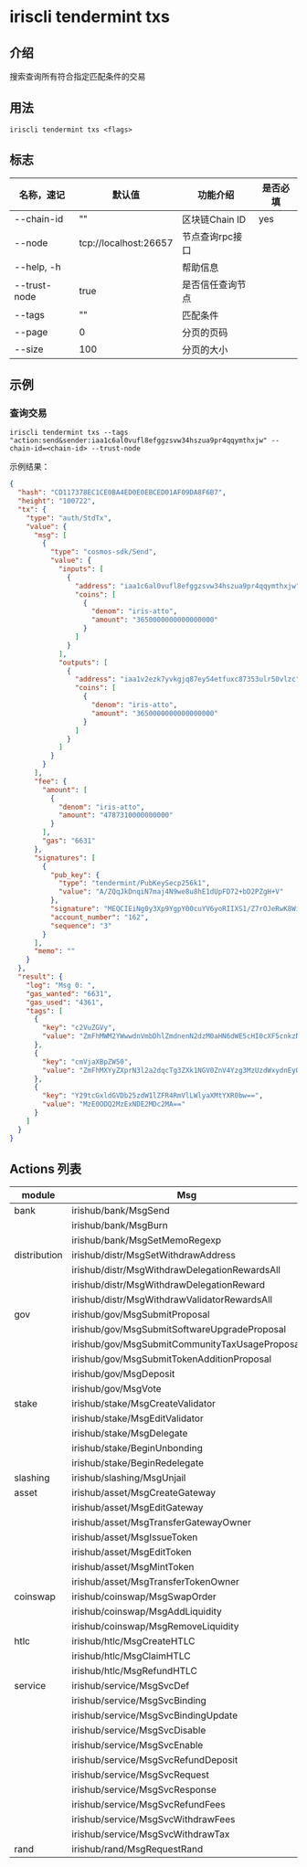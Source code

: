# iriscli tendermint txs

## 介绍

搜索查询所有符合指定匹配条件的交易

## 用法

```shell
iriscli tendermint txs <flags>
```

## 标志

| 名称，速记   | 默认值                | 功能介绍         | 是否必填 |
| ------------ | --------------------- | ---------------- | -------- |
| --chain-id   | ""                    | 区块链Chain ID   | yes      |
| --node       | tcp://localhost:26657 | 节点查询rpc接口  |          |
| --help, -h   |                       | 帮助信息         |          |
| --trust-node | true                  | 是否信任查询节点 |          |
| --tags       | ""                    | 匹配条件         |          |
| --page       | 0                     | 分页的页码       |          |
| --size       | 100                   | 分页的大小       |          |

## 示例

### 查询交易

```shell
iriscli tendermint txs --tags "action:send&sender:iaa1c6al0vufl8efggzsvw34hszua9pr4qqymthxjw" --chain-id=<chain-id> --trust-node
```

示例结果：

```json
{
  "hash": "CD117378EC1CE0BA4ED0E0EBCED01AF09DA8F6B7",
  "height": "100722",
  "tx": {
    "type": "auth/StdTx",
    "value": {
      "msg": [
        {
          "type": "cosmos-sdk/Send",
          "value": {
            "inputs": [
              {
                "address": "iaa1c6al0vufl8efggzsvw34hszua9pr4qqymthxjw",
                "coins": [
                  {
                    "denom": "iris-atto",
                    "amount": "3650000000000000000"
                  }
                ]
              }
            ],
            "outputs": [
              {
                "address": "iaa1v2ezk7yvkgjq87ey54etfuxc87353ulr50vlzc",
                "coins": [
                  {
                    "denom": "iris-atto",
                    "amount": "3650000000000000000"
                  }
                ]
              }
            ]
          }
        }
      ],
      "fee": {
        "amount": [
          {
            "denom": "iris-atto",
            "amount": "4787310000000000"
          }
        ],
        "gas": "6631"
      },
      "signatures": [
        {
          "pub_key": {
            "type": "tendermint/PubKeySecp256k1",
            "value": "A/ZQqJkDnqiN7maj4N9we8u8hE1dUpFD72+bD2PZgH+V"
          },
          "signature": "MEQCIEiNg0y3Xp9YgpY00cuYV6yoRIIXS1/Z7rOJeRwK8WipAiABfHZAS/yDMqPnBEPud1eJX8cZ6hhex1C7CGq286oclw==",
          "account_number": "162",
          "sequence": "3"
        }
      ],
      "memo": ""
    }
  },
  "result": {
    "log": "Msg 0: ",
    "gas_wanted": "6631",
    "gas_used": "4361",
    "tags": [
      {
        "key": "c2VuZGVy",
        "value": "ZmFhMWM2YWwwdnVmbDhlZmdnenN2dzM0aHN6dWE5cHI0cXF5cnkzN2pu"
      },
      {
        "key": "cmVjaXBpZW50",
        "value": "ZmFhMXYyZXprN3l2a2dqcTg3ZXk1NGV0ZnV4Yzg3MzUzdWxydnEyOHo5"
      },
      {
        "key": "Y29tcGxldGVDb25zdW1lZFR4RmVlLWlyaXMtYXR0bw==",
        "value": "MzE0ODQ2MzExNDE2MDc2MA=="
      }
    ]
  }
}

```

## Actions 列表

| module       | Msg                                            | action                          |
| ------------ | ---------------------------------------------- | ------------------------------- |
| bank         | irishub/bank/MsgSend                           | send                            |
|              | irishub/bank/MsgBurn                           | burn                            |
|              | irishub/bank/MsgSetMemoRegexp                  | set-memo-regexp                 |
| distribution | irishub/distr/MsgSetWithdrawAddress            | set_withdraw_address            |
|              | irishub/distr/MsgWithdrawDelegationRewardsAll  | withdraw_delegation_rewards_all |
|              | irishub/distr/MsgWithdrawDelegationReward      | withdraw_delegation_reward      |
|              | irishub/distr/MsgWithdrawValidatorRewardsAll   | withdraw_validator_rewards_all  |
| gov          | irishub/gov/MsgSubmitProposal                  | submit_proposal                 |
|              | irishub/gov/MsgSubmitSoftwareUpgradeProposal   | submit_proposal                 |
|              | irishub/gov/MsgSubmitCommunityTaxUsageProposal | submit_proposal                 |
|              | irishub/gov/MsgSubmitTokenAdditionProposal     | submit_proposal                 |
|              | irishub/gov/MsgDeposit                         | deposit                         |
|              | irishub/gov/MsgVote                            | vote                            |
| stake        | irishub/stake/MsgCreateValidator               | create_validator                |
|              | irishub/stake/MsgEditValidator                 | edit_validator                  |
|              | irishub/stake/MsgDelegate                      | delegate                        |
|              | irishub/stake/BeginUnbonding                   | begin_unbonding                 |
|              | irishub/stake/BeginRedelegate                  | begin_redelegate                |
| slashing     | irishub/slashing/MsgUnjail                     | unjail                          |
| asset        | irishub/asset/MsgCreateGateway                 | create_gateway                  |
|              | irishub/asset/MsgEditGateway                   | edit_gateway                    |
|              | irishub/asset/MsgTransferGatewayOwner          | transfer_gateway_owner          |
|              | irishub/asset/MsgIssueToken                    | issue_token                     |
|              | irishub/asset/MsgEditToken                     | edit_token                      |
|              | irishub/asset/MsgMintToken                     | mint_token                      |
|              | irishub/asset/MsgTransferTokenOwner            | transfer_token_owner            |
| coinswap     | irishub/coinswap/MsgSwapOrder                  | swap_order                      |
|              | irishub/coinswap/MsgAddLiquidity               | add_liquidity                   |
|              | irishub/coinswap/MsgRemoveLiquidity            | remove_liquidity                |
| htlc         | irishub/htlc/MsgCreateHTLC                     | create_htlc                     |
|              | irishub/htlc/MsgClaimHTLC                      | claim_htlc                      |
|              | irishub/htlc/MsgRefundHTLC                     | refund_htlc                     |
| service      | irishub/service/MsgSvcDef                      | define_service                  |
|              | irishub/service/MsgSvcBinding                  | bind_service                    |
|              | irishub/service/MsgSvcBindingUpdate            | update_service_binding          |
|              | irishub/service/MsgSvcDisable                  | disable_service                 |
|              | irishub/service/MsgSvcEnable                   | enable_service                  |
|              | irishub/service/MsgSvcRefundDeposit            | refund_service_deposit          |
|              | irishub/service/MsgSvcRequest                  | call_service                    |
|              | irishub/service/MsgSvcResponse                 | respond_service                 |
|              | irishub/service/MsgSvcRefundFees               | refund_service_fees             |
|              | irishub/service/MsgSvcWithdrawFees             | withdraw_service_fees           |
|              | irishub/service/MsgSvcWithdrawTax              | withdraw_service_tax            |
| rand         | irishub/rand/MsgRequestRand                    | request_rand                    |
